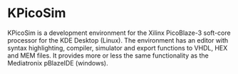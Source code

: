 # KPicoSim
KPicoSim is a development environment for the Xilinx PicoBlaze-3 soft-core processor for the KDE Desktop (Linux). The environment has an editor with syntax highlighting, compiler, simulator and export functions to VHDL, HEX and MEM files. It provides more or less the same functionality as the Mediatronix pBlazeIDE (windows).
